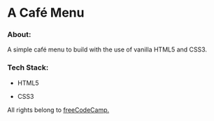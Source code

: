 # A Café Menu

### About:

A simple café menu to build with the use of vanilla HTML5 and CSS3.

### Tech Stack:

- HTML5

* CSS3

All rights belong to [freeCodeCamp.](https://www.freecodecamp.org/learn/2022/responsive-web-design)
